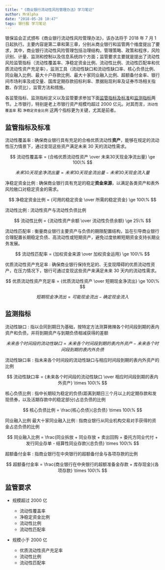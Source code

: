 ```yaml
---
title: "《商业银行流动性风险管理办法》学习笔记"
author: MrAlpha
date: "2018-05-28 10:47"
tags: 银行股 学习笔记
---
```


银保监会正式颁布《商业银行流动性风险管理办法》，该办法将于 2018 年 7 月 1 日起执行。主要内容是第二章和第三章，分别从商业银行和监管两个维度提出了要求，其中，商业银行流动性风险管理包括治理结构，管理策略、政策和程序，风险识别、计量、监测和控制以及信息系统四个方面；监管要求主要就是提出了流动性风险监管指标（流动性覆盖率、净稳定资金比例、流动性比例、流动性匹配率和优质流动性资产充足率），监测工具（流动性缺口和流动性缺口率、核心负债比例、同业融入比例、最大十户存款比例、最大十家同业融入比例、超额备付金率、银行间市场利率及成交量、国库定期存款招标利率、票据贴现利率及证券市场相关指数、存贷比），监管方法和措施。

各监管指标、监测指标定义以及监管要求参加下面[监管指标及标准](#监管指标及标准)和[监测指标]()两节。上市银行，特别是老上市银行资产规模均超过 2000 亿元。对其而言，`流动性覆盖率` 和 `净稳定资金比例` 这两个指标更为关键，尤其是前者。

## 监管指标及标准

流动性覆盖率
: 确保商业银行具有充足的合格优质流动性**资产**，能够在规定的流动性压力情景下，通过变现这些资产满足未来 30 天的流动性需求。

$$ 流动性覆盖率 = {合格优质流动性资产 \over 未来30天现金净流出量} \ge 100\% $$

$$ 未来30天现金净流出量 = 未来30天现金流出量 - 未来30天现金流入量 $$

净稳定资金比例
: 确保商业银行具有充足的稳定**资金来源**，以满足各类资产和表外风险敞口对稳定资金的需求。

$$ 净稳定资金比例 = {可用的稳定资金 \over 所需的稳定资金} \ge 100\% $$

流动性比例
: 流动性资产与流动性负债比例

$$ 流动性比例 = {流动性资产余额 \over 流动性负债余额} \ge 25\% $$

流动性匹配率
: 衡量商业银行主要资产与负债的期限配置结构，旨在引导商业银行合理配置长期稳定负债、高流动性或短期资产，避免过度依赖短期资金支持长期业务发展。

$$ 流动性匹配率 = {加权资金来源 \over 加权资金运用} \ge 100\% $$

优质流动性资产充足率
: 确保商业银行保持充足的、无变现障碍的优质流动性资产，在压力情况下，银行可通过变现这些资产来满足未来 30 天内的流动性需求。

$$ 优质流动性资产充足率 = {优质流动性资产 \over 短期现金净流出} \ge 100\% $$

$$ 短期现金净流出 = 可能现金流出 - 确定现金流入 $$

## 监测指标

流动性缺口
: 指以合同到期日为基础，按特定方法测算微辣各个时间段到期的表内资产和负债，并将到期资产与到期负债相减获得的差额

$$ 未来各个时间段的流动性缺口 = 未来各个时间段到期的表内外资产 - 未来各个时间段到期的表内外负债 $$

流动性缺口率
: 指未来各个时间段的流动性缺口与相应时间段到期的表内外资产的比例

$$ 流动性缺口率 = {未来各个时间段的流动性缺口 \over 相应时间段到期的表内外资产} \times 100\% $$

核心负债比例
: 指中长期较为稳定的负债(距离到期日三个月以上的定期存款和发现债券，以及活期存款中的稳定部分)占总负债的比例

$$ 核心负债比例 = \frac{核心负债}{总负债} \times 100\% $$

同业融入比例
最大十家同业融入比例
: 指商业银行从同业机构交易对手获得的资金占总负债的比例

$$ 同业融入比例 = \frac{同业拆放 + 同业存放 + 卖出回购 + 委托方同业代付 + 发行同业存单 - 结算性同业存款}{总负债} \times 100\% $$

超额备付金率
: 指商业银行在中央银行的超额备付金与各项存款的比例

$$ 超额备付金率 = \frac{商业银行在中央银行的超额准备金存款 + 库存现金}{各项存款} \times 100\% $$

## 监管要求

- 规模超过 2000 亿

  + 流动性覆盖率
  + 净稳定资金比例
  + 流动性比例
  + 流动性匹配率

- 规模小于 2000 亿

  + 优质流动性资产充足率
  + 流动性比例
  + 流动性匹配率

